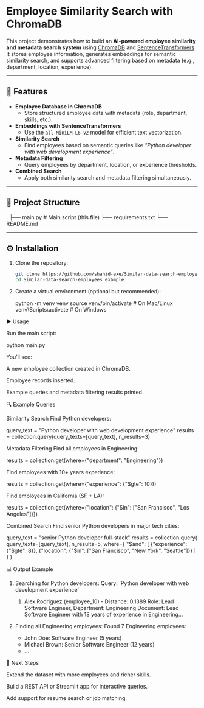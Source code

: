 # Employee Similarity Search with ChromaDB

This project demonstrates how to build an **AI-powered employee similarity and metadata search system** using [ChromaDB](https://docs.trychroma.com/) and [SentenceTransformers](https://www.sbert.net/).  
It stores employee information, generates embeddings for semantic similarity search, and supports advanced filtering based on metadata (e.g., department, location, experience).  

---

## 🚀 Features
- **Employee Database in ChromaDB**  
  - Store structured employee data with metadata (role, department, skills, etc.).  
- **Embeddings with SentenceTransformers**  
  - Use the `all-MiniLM-L6-v2` model for efficient text vectorization.  
- **Similarity Search**  
  - Find employees based on semantic queries like _"Python developer with web development experience"_.  
- **Metadata Filtering**  
  - Query employees by department, location, or experience thresholds.  
- **Combined Search**  
  - Apply both similarity search and metadata filtering simultaneously.  

---

## 📂 Project Structure
.
├── main.py # Main script (this file)
├── requirements.txt
└── README.md


---

## ⚙️ Installation
1. Clone the repository:
   ```bash
   git clone https://github.com/shahid-exe/Similar-data-search-employees_example-
   cd Similar-data-search-employees_example

2. Create a virtual environment (optional but recommended):
   
   python -m venv venv
   source venv/bin/activate   # On Mac/Linux
   venv\Scripts\activate      # On Windows

▶️ Usage

Run the main script:

python main.py


You’ll see:

A new employee collection created in ChromaDB.

Employee records inserted.

Example queries and metadata filtering results printed.   


🔍 Example Queries

Similarity Search
Find Python developers:

query_text = "Python developer with web development experience"
results = collection.query(query_texts=[query_text], n_results=3)


Metadata Filtering
Find all employees in Engineering:

results = collection.get(where={"department": "Engineering"})


Find employees with 10+ years experience:

results = collection.get(where={"experience": {"$gte": 10}})


Find employees in California (SF + LA):

results = collection.get(where={"location": {"$in": ["San Francisco", "Los Angeles"]}})


Combined Search
Find senior Python developers in major tech cities:

query_text = "senior Python developer full-stack"
results = collection.query(
    query_texts=[query_text],
    n_results=5,
    where={
        "$and": [
            {"experience": {"$gte": 8}},
            {"location": {"$in": ["San Francisco", "New York", "Seattle"]}}
        ]
    }
)

📊 Output Example
1. Searching for Python developers:
   Query: 'Python developer with web development experience'
   1. Alex Rodriguez (employee_10) - Distance: 0.1389
      Role: Lead Software Engineer, Department: Engineering
      Document: Lead Software Engineer with 18 years of experience in Engineering...

3. Finding all Engineering employees:
   Found 7 Engineering employees:
   - John Doe: Software Engineer (5 years)
   - Michael Brown: Senior Software Engineer (12 years)
   - ...

🧩 Next Steps

Extend the dataset with more employees and richer skills.

Build a REST API or Streamlit app for interactive queries.

Add support for resume search or job matching.
